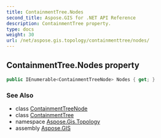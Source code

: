 ```yaml
---
title: ContainmentTree.Nodes
second_title: Aspose.GIS for .NET API Reference
description: ContainmentTree property. 
type: docs
weight: 30
url: /net/aspose.gis.topology/containmenttree/nodes/
---
```

## ContainmentTree.Nodes property

```csharp
public IEnumerable<ContainmentTreeNode> Nodes { get; }
```

### See Also

* class [ContainmentTreeNode](../../containmenttreenode/)
* class [ContainmentTree](../)
* namespace [Aspose.Gis.Topology](../../containmenttree/)
* assembly [Aspose.GIS](../../../)


